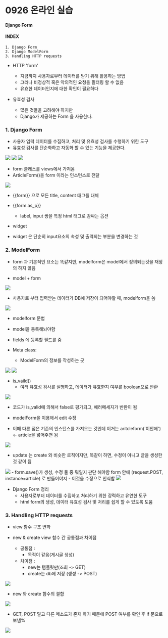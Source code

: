 # 0926 온라인 실습


#### Django Form
#### INDEX
```
1. Django Form
2. Django ModelForm
3. Handling HTTP requests
```

- HTTP 'form'

    - 지금까지 사용자로부터 데이터를 받기 위해 활용하는 방법
    - 그러나 비정상적 혹은 악의적인 요청을 필터링 할 수 없음
    - 유효한 데이터인지에 대한 확인이 필요하다

- 유효성 검사
    - 많은 것들을 고려해야 하지만
    - Django가 제공하는 Form 을 사용한다.

### 1. Django Form

- 사용자 입력 데이터를 수집하고, 처리 및 유효성 검사를 수행하기 위한 도구
- 유효성 검사를 단순화하고 자동화 할 수 있는 기능을 제공한다.

<img src='0926_img/1.png'>

<img src='0926_img/2.png'>

<img src='0926_img/3.png'>

- form 클래스를 views에서 가져옴
- ArticleForm()을 form 이라는 인스턴스로 전달

<img src='0926_img/4.png'>

- {{form}} 으로 모든 title, content 태그를 대체

- {{form.as_p}}
    - label, input 쌍을 특정 html 태그로 감싸는 옵션

- widget

- widget 은 단순히 input요소의 속성 및 출력되는 부분을 변경하는 것

### 2. ModelForm

- form 과 기본적인 요소는 똑같지만, modelform은 model에서 정의되는것을 재정의 하지 않음

- model + form

<img src='0926_img/5.png'>

- 사용자로 부터 입력받는 데이터가 DB에 저장이 되어야할 때, modelform을 씀

<img src='0926_img/6.png'>

- modelform 문법
- model을 등록해놔야함
- fields 에 등록할 필드를 줌

- Meta class:
    - ModelForm의 정보를 작성하는 곳

<img src='0926_img/7.png'>
<img src='0926_img/8.png'>

- is_vaild()
    - 여러 유효성 검사를 실행하고, 데이터가 유효한지 여부를 boolean으로 반환

<img src='0926_img/9.png'>

- 코드가 is_valid에 의해서 false로 평가되고, 에러메세지가 반환이 됨

- modelForm을 이용해서 edit 수정

- 이때 다른 점은 기존의 인스턴스를 가져오는 것인데 이거는 aritcleform('이안에') <- article을 넣어주면 됨
<img src='0926_img/10.png'>

- update 는 create 와 비슷한 로직이지만, 똑같이 하면, 수정이 아니고 글을 생성한 것 같이 됨
<img src='0926_img/11.png'>
- form.save()가 생성, 수정 둘 중 뭐일지 판단 해야함
form 안에 (request.POST, instance=article)
로 만들어야지
- 이것을 수정으로 인식함
<img src='0926_img/12.png'>

- Django Form 정리
    - 사용자로부터 데이터를 수집하고 처리하기 위한 강력하고 유연한 도구
    - html form의 생성, 데이터 유효성 검사 및 처리를 쉽게 할 수 있도록 도움


### 3. Handling HTTP requests

- view 함수 구조 변화

- new & create view 함수 간 공통점과 차이점
    - 공통점 :
        - 목적이 같음(게시글 생성)
    - 차이점 :
        - new는 템플릿만(조회 -> GET)
        - create는 db에 저장
        (생성 -> POST)

<img src='0926_img/13.png'>

- new 와 create 함수의 결합

<img src='0926_img/14.png'>

- GET, POST 말고 다른 메소드가 존재 하기 때문에 POST 여부를 확인 후 if 문으로 보냄%

<img src='0926_img/15.png'>